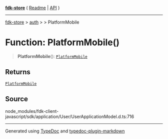 [**fdk-store**](../../../README.md) ( [Readme](../../../README.md) \| [API](../../../API.md) )

---

[fdk-store](../../../API.md) > [auth](../../README.md) > [<internal>](../README.md) > PlatformMobile

# Function: PlatformMobile()

> **PlatformMobile**(): [`PlatformMobile`](../type-aliases/type-alias.PlatformMobile.md)

## Returns

[`PlatformMobile`](../type-aliases/type-alias.PlatformMobile.md)

## Source

node_modules/fdk-client-javascript/sdk/application/User/UserApplicationModel.d.ts:716

---

Generated using [TypeDoc](https://typedoc.org/) and [typedoc-plugin-markdown](https://www.npmjs.com/package/typedoc-plugin-markdown)
